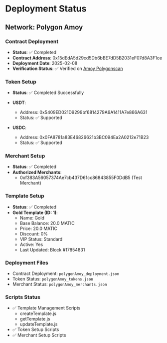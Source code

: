 # Deployment Status

## Network: Polygon Amoy

### Contract Deployment
- **Status**: ✅ Completed
- **Contract Address**: 0x15dEdA5d29cd5Db6bBE7dD5B2031eF07d8A3F1ce
- **Deployment Date**: 2025-02-08
- **Verification Status**: ✅ Verified on [Amoy Polygonscan](https://amoy.polygonscan.com/address/0x15dEdA5d29cd5Db6bBE7dD5B2031eF07d8A3F1ce#code)

### Token Setup
- **Status**: ✅ Completed Successfully
- **USDT**:
  - Address: 0x5409ED021D9299bf6814279A6A1411A7e866A631
  - Status: ✅ Supported
  
- **USDC**:
  - Address: 0x0FA8781a83E46826621b3BC094Ea2A0212e71B23
  - Status: ✅ Supported

### Merchant Setup
- **Status**: ✅ Completed
- **Authorized Merchants**:
  - 0xf383A56057374Ae7cb437D61cc86843855F0DdB5 (Test Merchant)

### Template Setup
- **Status**: ✅ Completed
- **Gold Template (ID: 1)**:
  - Name: Gold
  - Base Balance: 20.0 MATIC
  - Price: 20.0 MATIC
  - Discount: 0%
  - VIP Status: Standard
  - Active: Yes
  - Last Updated: Block #17854831

### Deployment Files
- Contract Deployment: `polygonAmoy_deployment.json`
- Token Status: `polygonAmoy_tokens.json`
- Merchant Status: `polygonAmoy_merchants.json`

### Scripts Status
- ✅ Template Management Scripts
  - createTemplate.js
  - getTemplate.js
  - updateTemplate.js
- ✅ Token Setup Scripts
- ✅ Merchant Setup Scripts
